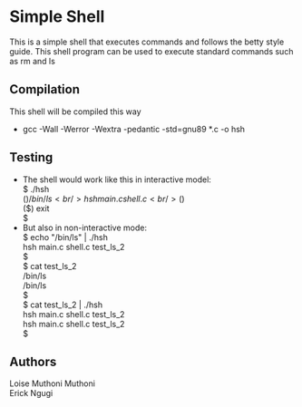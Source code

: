 # Simple Shell
This is a simple shell that executes commands and follows
the betty style guide. This shell program can be used to execute
standard commands such as rm and ls

## Compilation
This shell will be compiled this way

- gcc -Wall -Werror -Wextra -pedantic -std=gnu89 *.c -o hsh

## Testing
- The shell would work like this in interactive model: <br />
   $ ./hsh <br />
  ($) /bin/ls <br />
   hsh main.c shell.c <br />
  ($) <br />
  ($) exit <br />
   $ <br />
- But also in non-interactive mode: <br />
  $ echo "/bin/ls" | ./hsh <br />
  hsh main.c shell.c test_ls_2 <br />
  $ <br />
  $ cat test_ls_2 <br />
  /bin/ls <br />
  /bin/ls <br />
  $ <br />
  $ cat test_ls_2 | ./hsh <br />
  hsh main.c shell.c test_ls_2 <br />
  hsh main.c shell.c test_ls_2 <br />
  $ <br />

## Authors

Loise Muthoni Muthoni <br />
Erick Ngugi <br />

